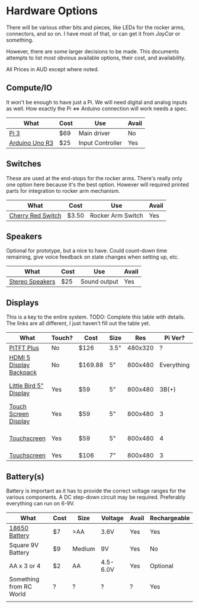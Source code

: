 # Hardware Options

There will be various other bits and pieces, like LEDs for the rocker arms, connectors, and so on. I have most of that, or can get it from *JayCar* or something.

However, there are some larger decisions to be made. This documents attempts to list most obvious available options, their cost, and availability.

All Prices in AUD except where noted.

## Compute/IO

It won't be enough to have just a Pi. We will need digital and analog inputs as well. How exactly the Pi <=> Arduino connection will work needs a spec.

| What | Cost | Use | Avail |
|------|------|-----|-------|
| [Pi 3](https://www.littlebird.com.au/products/raspberry-pi-3-model-b-f1990217-84ed-4cd4-a75a-bd1962465bd8) | $69 | Main driver | No |
| [Arduino Uno R3](https://www.littlebird.com.au/products/uno-r3-little-bird) | $25 | Input Controller | Yes |

## Switches

These are used at the end-stops for the rocker arms. There's really only one option here because it's the best option. However will required printed parts for integration to rocker arm mechanism.

| What | Cost | Use | Avail |
|------|------|-----|-------|
| [Cherry Red Switch](https://www.littlebird.com.au/products/cherry-mx-switch-red) | $3.50 | Rocker Arm Switch | Yes|

## Speakers

Optional for prototype, but a nice to have. Could count-down time remaining, give voice feedback on state changes when setting up, etc.

| What | Cost | Use | Avail |
|------|------|-----|-------|
| [Stereo Speakers](https://www.littlebird.com.au/products/adafruit-i2s-3w-stereo-speaker-bonnet-for-raspberry-pi-mini-kit) | $25 | Sound output | Yes |

## Displays

This is a key to the entire system. TODO: Complete this table with details. The links are all different, I just haven't fill out the table yet.

| What | Touch? | Cost | Size | Res | Pi Ver? | Notes | Avail |
|------|------|------|-----|---------|-------|-------|-------|
| [PiTFT Plus](https://raspberry.piaustralia.com.au/products/pitft-plus-480x320-3-5-tft-touchscreen-for-raspberry-pi) | No | $126 | 3.5" | 480x320 | ? | | |
| [HDMI 5 Display Backpack](https://raspberry.piaustralia.com.au/products/hdmi-5-display-backpack-without-touch) | No | $169.88 | 5" | 800x480 | Everything | | Yes|
| [Little Bird 5” Display](https://raspberry.piaustralia.com.au/collections/displays/products/little-bird-5-display ) | Yes | $59 | 5" | 800x480 | 3B(+) | 5V, Has Pen | Yes|
| [Touch Screen Display](https://www.littlebird.com.au/products/5-inch-lcd-hdmi-touch-screen-display-for-raspberry-pi-3) | Yes | $59 | 5" | 800x480 | 3 | 5V, Has Pen |  Yes|
| [Touchscreen](https://www.littlebird.com.au/products/5-inch-lcd-hdmi-touch-screen-display-for-raspberry-pi-4) | Yes | $59 | 5" | 800x480 | 4 | 5V from Pi | Yes|
| [Touchscreen](https://raspberry.piaustralia.com.au/products/7-inch-lcd-hdmi-touch-screen-display-tft-for-raspb#description) | Yes | $106 | 7" | 800x480 | 3 | | Yes|

## Battery(s)

Battery is important as it has to provide the correct voltage ranges for the various components. A DC step-down circuit may be required. Preferably everything can run on 6-9V.

| What | Cost | Size | Voltage | Avail | Rechargeable |
|------|------|------|---------|-------|--------------|
| [18650 Battery](https://www.18650batterystore.com/collections/18650-batteries) | $7 | >AA | 3.6V | Yes | Yes |
| Square 9V Battery | $9 | Medium | 9V | Yes | No |
| AA x 3 or 4 | $2 | AA | 4.5-6.0V | Yes | Optional |
| Something from RC World | ? | ? | ? | ? | Yes |
|  |  |  |  |  |  |

